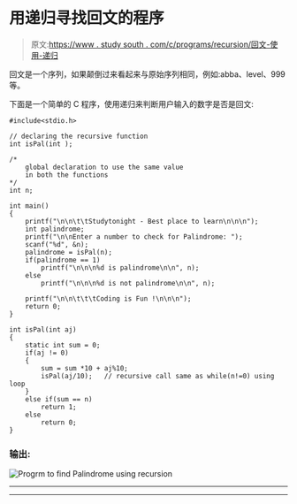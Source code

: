 # 用递归寻找回文的程序

> 原文:[https://www . study south . com/c/programs/recursion/回文-使用-递归](https://www.studytonight.com/c/programs/recursion/palindrome-using-recursion)

回文是一个序列，如果颠倒过来看起来与原始序列相同，例如:abba、level、999 等。

下面是一个简单的 C 程序，使用递归来判断用户输入的数字是否是回文:

```
#include<stdio.h>

// declaring the recursive function
int isPal(int );

/*
    global declaration to use the same value 
    in both the functions
*/
int n;

int main()
{
    printf("\n\n\t\tStudytonight - Best place to learn\n\n\n");
    int palindrome;
    printf("\n\nEnter a number to check for Palindrome: ");
    scanf("%d", &n);
    palindrome = isPal(n);
    if(palindrome == 1)
        printf("\n\n\n%d is palindrome\n\n", n);
    else
        printf("\n\n\n%d is not palindrome\n\n", n);

    printf("\n\n\t\t\tCoding is Fun !\n\n\n");
    return 0;
}

int isPal(int aj)
{
    static int sum = 0;
    if(aj != 0)
    {
        sum = sum *10 + aj%10;
        isPal(aj/10);   // recursive call same as while(n!=0) using loop
    }
    else if(sum == n)
        return 1;
    else
        return 0;
}
```

### 输出:

![Progrm to find Palindrome using recursion](../Images/a6fa43ef6f1e200953d944cadd033f17.png)

* * *

* * *